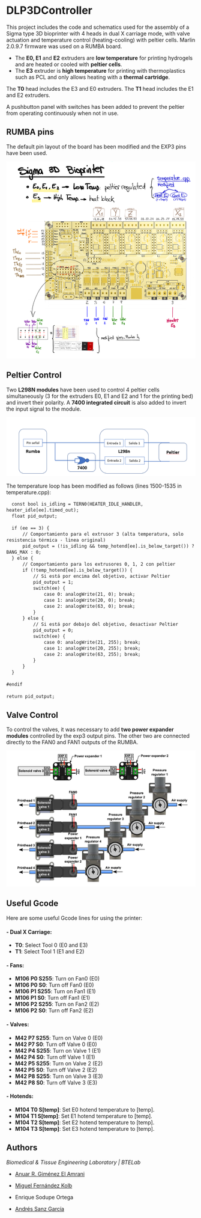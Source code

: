 
# DLP3DController
This project includes the code and schematics used for the assembly of a Sigma type 3D bioprinter with 4 heads in dual X carriage mode, with valve actuation and temperature control (heating-cooling) with peltier cells. Marlin 2.0.9.7 firmware was used on a RUMBA board.

- The **E0, E1** and **E2** extruders are **low temperature** for printing hydrogels and are heated or cooled with **peltier cells**.
- The **E3** extruder is **high temperature** for printing with thermoplastics such as PCL and only allows heating with a **thermal cartridge**. 

The **T0** head includes the E3 and E0 extruders. 
The **T1** head includes the E1 and E2 extruders. 

A pushbutton panel with switches has been added to prevent the peltier from operating continuously when not in use. 

## RUMBA pins

The default pin layout of the board has been modified and the EXP3 pins have been used.

![Rumba pins](https://github.com/anuargimenez/marlinSigmaBP/blob/master/captures/rumba_schem.PNG)

## Peltier Control

Two **L298N modules** have been used to control 4 peltier cells simultaneously (3 for the extruders E0, E1 and E2 and 1 for the printing bed) and invert their polarity. A **7400 integrated circuit** is also added to invert the input signal to the module.

![Rumba pins](https://github.com/anuargimenez/marlinSigmaBP/blob/master/captures/Peltier%20control.png)

The temperature loop has been modified as follows (lines 1500-1535 in temperature.cpp): 
   
      const bool is_idling = TERN0(HEATER_IDLE_HANDLER, heater_idle[ee].timed_out);
      float pid_output;

      if (ee == 3) {
          // Comportamiento para el extrusor 3 (alta temperatura, solo resistencia térmica - linea original)
          pid_output = (!is_idling && temp_hotend[ee].is_below_target()) ? BANG_MAX : 0;
      } else {
          // Comportamiento para los extrusores 0, 1, 2 con peltier
          if (!temp_hotend[ee].is_below_target()) {
              // Si está por encima del objetivo, activar Peltier
              pid_output = 1;
              switch(ee) {
                  case 0: analogWrite(21, 0); break;
                  case 1: analogWrite(20, 0); break;
                  case 2: analogWrite(63, 0); break;
              }
          } else {
              // Si está por debajo del objetivo, desactivar Peltier
              pid_output = 0;
              switch(ee) {
                  case 0: analogWrite(21, 255); break;
                  case 1: analogWrite(20, 255); break;
                  case 2: analogWrite(63, 255); break;
              }
          }
      }

    #endif

    return pid_output;
      

## Valve Control

To control the valves, it was necessary to add **two power expander modules** controlled by the exp3 output pins. The other two are connected directly to the FAN0 and FAN1 outputs of the RUMBA. 

![Rumba pins](https://github.com/anuargimenez/marlinSigmaBP/blob/master/captures/Valve%20control.PNG)

## Useful Gcode
Here are some useful Gcode lines for using the printer:

#### - Dual X Carriage:
- **T0**: Select Tool 0 (E0 and E3)
- **T1**: Select Tool 1 (E1 and E2)

#### - Fans:
- **M106 P0 S255**: Turn on Fan0 (E0)
- **M106 P0 S0**: Turn off Fan0 (E0)
- **M106 P1 S255**: Turn on Fan1 (E1)
- **M106 P1 S0**: Turn off Fan1 (E1)
- **M106 P2 S255**: Turn on Fan2 (E2)
- **M106 P2 S0**: Turn off Fan2 (E2)

#### - Valves:
- **M42 P7 S255**: Turn on Valve 0 (E0)
- **M42 P7 S0**: Turn off Valve 0 (E0)
- **M42 P4 S255**: Turn on Valve 1 (E1)
- **M42 P4 S0**: Turn off Valve 1 (E1)
- **M42 P5 S255**: Turn on Valve 2 (E2)
- **M42 P5 S0**: Turn off Valve 2 (E2)
- **M42 P8 S255**: Turn on Valve 3 (E3)
- **M42 P8 S0**: Turn off Valve 3 (E3)

#### - Hotends:
- **M104 T0 S[temp]**: Set E0 hotend temperature to [temp].
- **M104 T1 S[temp]**: Set E1 hotend temperature to [temp].
- **M104 T2 S[temp]**: Set E2 hotend temperature to [temp].
- **M104 T3 S[temp]**: Set E3 hotend temperature to [temp].


## Authors
_Biomedical & Tissue Engineering Laboratory | BTELab_

-   [Anuar R. Giménez El Amrani](https://www.github.com/anuargimenez)
- [Miguel Fernández Kolb](https://www.github.com/miferkolb)
- Enrique Sodupe Ortega

-   [Andrés Sanz García](https://www.github.com/mugiro)
